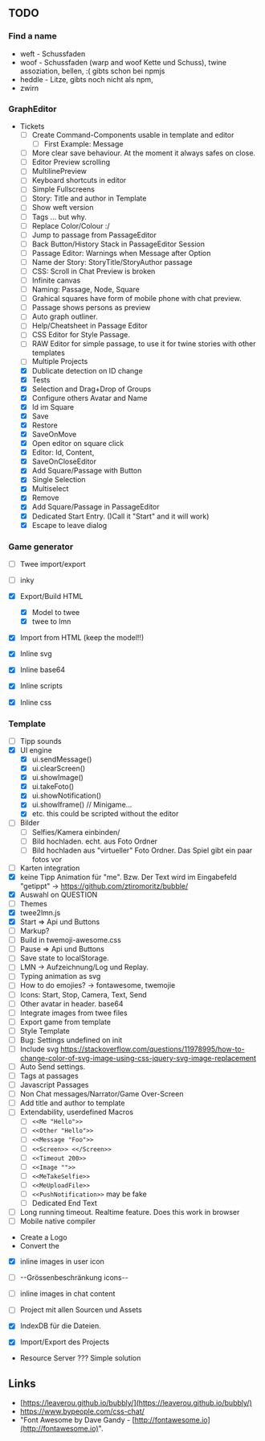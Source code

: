 ## TODO
### Find a name
 * weft - Schussfaden
 * woof - Schussfaden (warp and woof Kette und Schuss), twine assoziation, bellen, 
        :( gibts schon bei npmjs
 * heddle - Litze, gibts noch nicht als npm,
 * zwirn
### GraphEditor 
 * Tickets
    * [ ] Create Command-Components usable in template and editor
        * [ ] First Example: Message
    * [ ] More clear save behaviour. At the moment it always safes on close.
    * [ ] Editor Preview scrolling
    * [ ] MultilinePreview
    * [ ] Keyboard shortcuts in editor
    * [ ] Simple Fullscreens
    * [ ] Story: Title and author in Template
    * [ ] Show weft version
    * [ ] Tags ... but why.
    * [ ] Replace Color/Colour :/
    * [ ] Jump to passage from PassageEditor
    * [ ] Back Button/History Stack in PassageEditor Session
    * [ ] Passage Editor: Warnings when Message after Option
    * [ ] Name der Story: StoryTitle/StoryAuthor passage
    * [ ] CSS: Scroll in Chat Preview is broken
    * [ ] Infinite canvas 
    * [ ] Naming: Passage, Node, Square 
    * [ ] Grahical squares have form of mobile phone with chat preview.
    * [ ] Passage shows persons as preview
    * [ ] Auto graph outliner. 
    * [ ] Help/Cheatsheet in Passage Editor
    * [ ] CSS Editor for Style Passage.
    * [ ] RAW Editor for simple passage, to use it for twine stories with other templates
    * [ ] Multiple Projects
    * [x] Dublicate detection on ID change
    * [x] Tests
    * [x] Selection and Drag+Drop of Groups
    * [x] Configure others Avatar and Name
    * [x] Id im Square
    * [x] Save
    * [x] Restore
    * [x] SaveOnMove
    * [x] Open editor on square click
    * [x] Editor: Id, Content, 
    * [X] SaveOnCloseEditor
    * [x] Add Square/Passage with Button
    * [x] Single Selection
    * [x] Multiselect
    * [x] Remove
    * [x] Add Square/Passage in PassageEditor 
    * [x] Dedicated Start Entry. ()Call it "Start" and it will work)
    * [x] Escape to leave dialog

 ### Game generator
  * [ ] Twee import/export
  * [ ] inky
  * [x] Export/Build HTML
    * [x] Model to twee
    * [x] twee to lmn
  * [x] Import from HTML (keep the model!!)
  * [x] Inline svg
  * [x] Inline base64
  * [x] Inline scripts
  * [x] Inline css
 
 
### Template
 * [ ] Tipp sounds
 * [x] UI engine
    * [x] ui.sendMessage()
    * [x] ui.clearScreen()
    * [x] ui.showImage()
    * [x] ui.takeFoto()
    * [x] ui.showNotification()
    * [x] ui.showIframe() // Minigame...
    * [x] etc. this could be scripted without the editor
 * [ ] Bilder
    * [ ] Selfies/Kamera einbinden/ 
    * [ ] Bild hochladen. echt. aus Foto Ordner
    * [ ] Bild hochladen aus "virtueller" Foto Ordner. Das Spiel gibt ein paar fotos vor
 * [ ] Karten integration
 * [x] keine Tipp Animation für "me". Bzw. Der Text wird im Eingabefeld "getippt" 
            -> https://github.com/ztiromoritz/bubble/
 * [X] Auswahl on QUESTION
 * [ ] Themes
 * [x] twee2lmn.js
 * [x] Start => Api und Buttons 
 * [ ] Markup?
 * [ ] Build in twemoji-awesome.css
 * [ ] Pause => Api und Buttons 
 * [ ] Save state to localStorage.
 * [ ] LMN -> Aufzeichnung/Log und Replay.
 * [ ] Typing animation as svg
 * [ ] How to do emojies? -> fontawesome, twemojie
 * [ ] Icons: Start, Stop, Camera, Text, Send
 * [ ] Other avatar in header. base64
 * [ ] Integrate images from twee files 
 * [ ] Export game from template
 * [ ] Style Template
 * [ ] Bug: Settings undefined on init
 * [ ] Include svg  https://stackoverflow.com/questions/11978995/how-to-change-color-of-svg-image-using-css-jquery-svg-image-replacement
 * [ ] Auto Send settings.
 * [ ] Tags at passages
 * [ ] Javascript Passages
 * [ ] Non Chat messages/Narrator/Game Over-Screen
 * [ ] Add title and author to template
 * [ ] Extendability, userdefined Macros
   * [ ] `<<Me "Hello">>`
   * [ ] `<<Other "Hello">>`
   * [ ] `<<Message "Foo">>`
   * [ ] `<<Screen>> <</Screen>>`
   * [ ] `<<Timeout 200>>`
   * [ ] `<<Image "">>`
   * [ ] `<<MeTakeSelfie>>`  
   * [ ] `<<MeUploadFile>>` 
   * [ ] `<<PushNotification>>` may be fake
   * [ ] Dedicated End Text
 * [ ] Long running timeout. Realtime feature. Does this work in browser
 * [ ] Mobile native compiler 
 * Create a Logo
 * Convert the   
 * [x] inline images in user icon 
 * [ ] --Grössenbeschränkung icons--
 * [ ] inline images in chat content
 * [ ] Project mit allen Sourcen und Assets
 * [x] IndexDB für die Dateien.
 * [x] Import/Export des Projects


* Resource Server ??? Simple solution
 
## Links
 * [https://leaverou.github.io/bubbly/](https://leaverou.github.io/bubbly/)
 * https://www.bypeople.com/css-chat/
 * "Font Awesome by Dave Gandy - [http://fontawesome.io](http://fontawesome.io)".